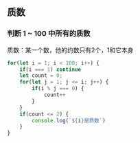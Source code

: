 ## 质数
### 判断 1 ~ 100 中所有的质数
质数：某一个数，他的约数只有2个，1和它本身
```js
for(let i = 1; i < 100; i++) {
    if(i === 1) continue
    let count = 0;
    for(let j = 1; j <= i; j++) {
        if(i % j === 0) {
            count++
        }
    }
    if(count <= 2) {
        console.log(`${i}是质数`)
    }
}
```
